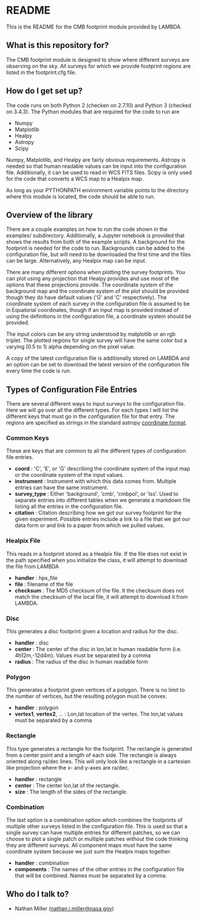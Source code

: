 # README #

This is the README for the CMB footprint module provided by LAMBDA.

## What is this repository for? ##

The CMB footprint module is designed to show where different surveys are
observing on the sky. All surveys for which we provide footprint regions
are listed in the footprint.cfg file.

## How do I get set up? ##

The code runs on both Python 2 (checken on 2.7.10) and Python 3 (checked on 
3.4.3). The Python modules that are required for the code to run are

* Numpy
* Matplotlib
* Healpy
* Astropy
* Scipy

Numpy, Matplotlib, and Healpy are fairly obvious requirements. Astropy is 
needed so that human readable values can be input into the configuration
file. Additionally, it can be used to read in WCS FITS files. Scipy is only
used for the code that converts a WCS map to a Healpix map.

As long as your PYTHONPATH environment variable points to the directory 
where this module is located, the code should be able to run.

## Overview of the library ##

There are a couple examples on how to run the code shown in the examples/
subdirectory. Additionally, a Jupyter notebook is provided that shows the
results from both of the example scripts. A background for the footprint
is needed for the code to run. Backgrounds can be added to the configuration
file, but will need to be downloaded the first time and the files can be large.
Alternatively, any Healpix map can be input. 

There are many different options when plotting the survey footprints. You
can plot using any projection that Healpy provides and use most of the options
that these projections provide. The coordinate system of the background map
and the coordinate system of the plot should be provided though they do have
default values ('G' and 'C' respectively). The coordinate system of each
survey in the configuration file is assumed to be in Equatorial
coordinates, though if an input map is provided instead of using the
definitions in the configuration file, a coordinate system should be provided.

The input colors can be any string understood by matplotlib or an rgb triplet.
The plotted regions for single survey will have the same color but a
varying (0.5 to 1) alpha depending on the pixel value.

A copy of the latest configuration file is additionally stored on LAMBDA and
an option can be set to download the latest version of the configuration file
every time the code is run.

## Types of Configuration File Entries ##

There are several different ways to input surveys to the configuration
file. Here we will go over all the different types. For each types I will
list the different keys that must go in the configuration file for that entry. The 
regions are specified as strings in the standard astropy [coordinate format](http://astropy.readthedocs.org/en/latest/coordinates/).

### Common Keys ###

These are keys that are common to all the different types of configuration file entries.

* **coord** : 'C', 'E', or 'G' describing the coordinate system of the input map or 
the coordinate system of the input values.
* **instrument** : Instrument with which this data comes from. Multiple entries can
have the same instrument.
* **survey_type** : Either 'background', 'cmb', 'cmbpol', or 'lss'. Used to separate 
entries into different tables when we generate a markdown file listing all the 
entries in the configuration file.
* **citation** : Citation describing how we got our survey footprint for the given 
experiment. Possible entries include a link to a file that we got our data form or 
and link to a paper from which we pulled values.


### Healpix File ###

This reads in a footprint stored as a Healpix file. If the file does not 
exist in the path specified when you initialize the class, it will attempt
to download the file from LAMBDA

* **handler** : hpx_file
* **file** : filename of the file
* **checksum** : The MD5 checksum of the file. It the checksum does not match the
checksum of the local file, it will attempt to download it from LAMBDA.

### Disc ###

This generates a disc footprint given a location and radius for the disc.

* **handler** : disc
* **center** : The center of the disc in lon,lat in human readable form
(i.e. 4h12m,-12d4m). Values must be separated by a comma
* **radius** : The radius of the disc in human readable form

### Polygon ###

This generates a footprint given vertices of a polygon. There is no limit to
the number of vertices, but the resulting polygon must be convex.

* **handler** : polygon
* **vertex1**, **vertex2**, ... : Lon,lat location of the vertex. The lon,lat values
must be separated by a comma

### Rectangle ###

This type generates a rectangle for the footprint. The rectangle is generated
from a center point and a length of each side. The rectangle is always
oriented along ra/dec lines. This will only look like a rectangle in a
cartesian like projection where the x- and y-axes are ra/dec.

* **handler** : rectangle
* **center** : The center lon,lat of the rectangle.
* **size** : The length of the sides of the rectangle.

### Combination ###

The last option is a combination option which combines the footprints of
multiple other surveys listed in the configuration file. This is used so
that a single survey can have multiple entries for different patches, so
we can choose to plot a single patch or multiple patches without the code
thinking they are different surveys. All component maps must have the same
coordinate system because we just sum the Healpix maps together.

* **handler** : combination
* **components** : The names of the other entries in the configuration file that
will be combined. Names must be separated by a comma.

## Who do I talk to? ##

* Nathan Miller (nathan.j.miller@nasa.gov)
